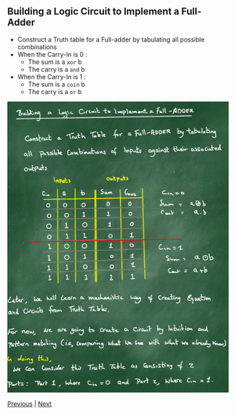 ## Building a Logic Circuit to Implement a Full-Adder
- Construct a Truth table for a Full-adder by tabulating all possible combinations
- When the Carry-In is 0 : 
    - The sum is a `xor` b
    - The carry is a `and` b
- When the Carry-In is 1 :
    - The sum is a `coin` b
    - The carry is a `or` b

![FullAdderLogic](FullAdderLogic.png)


[Previous](3_2_20.md) | [Next](5_2_20.md)